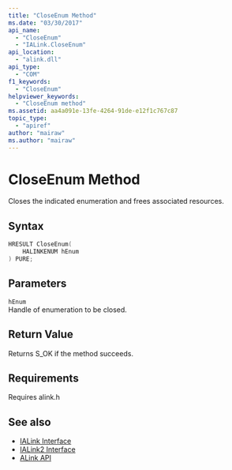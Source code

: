 ```yaml
---
title: "CloseEnum Method"
ms.date: "03/30/2017"
api_name: 
  - "CloseEnum"
  - "IALink.CloseEnum"
api_location: 
  - "alink.dll"
api_type: 
  - "COM"
f1_keywords: 
  - "CloseEnum"
helpviewer_keywords: 
  - "CloseEnum method"
ms.assetid: aa4a091e-13fe-4264-91de-e12f1c767c87
topic_type: 
  - "apiref"
author: "mairaw"
ms.author: "mairaw"
---
```

# CloseEnum Method
Closes the indicated enumeration and frees associated resources.  
  
## Syntax  
  
```cpp  
HRESULT CloseEnum(  
    HALINKENUM hEnum  
) PURE;  
```  
  
## Parameters  
 `hEnum`  
 Handle of enumeration to be closed.  
  
## Return Value  
 Returns S_OK if the method succeeds.  
  
## Requirements  
 Requires alink.h  
  
## See also

- [IALink Interface](../../../../docs/framework/unmanaged-api/alink/ialink-interface.md)
- [IALink2 Interface](../../../../docs/framework/unmanaged-api/alink/ialink2-interface.md)
- [ALink API](../../../../docs/framework/unmanaged-api/alink/index.md)
